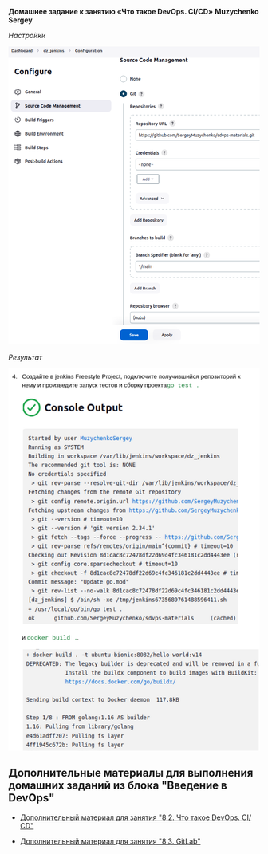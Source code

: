 **Домашнее задание к занятию «Что такое DevOps. СI/СD»**
**Muzychenko Sergey**

*Настройки*

![/home/ubuntu/Pictures/Screenshots/](Nastroiki.png)

*Результат*

![~/Pictures/Screenshots](Rezultat.png)


## Дополнительные материалы для выполнения домашних заданий из блока "Введение в DevOps"


- [Дополнительный материал для занятия "8.2. Что такое DevOps. СI/СD"](CICD/8.2-hw.md)

- [Дополнительный материал для занятия "8.3. GitLab"](https://github.com/netology-code/sdvps-materials/tree/main/gitlab)
